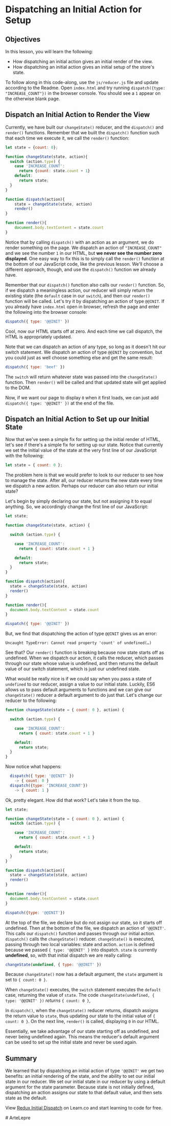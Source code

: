 # Dispatching an Initial Action for Setup

## Objectives

In this lesson, you will learn the following:

* How dispatching an initial action gives an initial render of the view.
* How dispatching an initial action gives an initial setup of the store's state.

To follow along in this code-along, use the `js/reducer.js` file and update
according to the Readme. Open `index.html` and try running `dispatch({type:
"INCREASE_COUNT"})` in the browser console. You should see a `1` appear on the
otherwise blank page.

## Dispatch an Initial Action to Render the View

Currently, we have built our `changeState()` reducer, and the `dispatch()` and
`render()` functions.  Remember that we built the `dispatch()` function such that
each time we execute it, we call the `render()` function:

```javascript
let state = {count: 0};

function changeState(state, action){
  switch (action.type) {
    case 'INCREASE_COUNT':
      return {count: state.count + 1}
    default:
      return state;
  }
}

function dispatch(action){
    state = changeState(state, action)
    render()
}

function render(){
    document.body.textContent = state.count
}
```

Notice that by calling `dispatch()` with an action as an argument, we do render
something on the page. We dispatch an action of `"INCREASE_COUNT"` and we see
the number `1` in our HTML, but **we never see the number zero displayed**.  One
easy way to fix this is to simply call the `render()` function at the bottom of
our JavaScript code, like the previous lesson. We'll choose a different
approach, though, and use the `dispatch()` function we already have.  

Remember that our `dispatch()` function also calls our `render()` function.  So, if
we dispatch a meaningless action, our reducer will simply return the existing
state (the `default` case in our `switch`), and then our `render()` function will
be called.  Let's try it by dispatching an action of type `@@INIT`.
If you already have `index.html` open in browser, refresh the page
and enter the following into the browser console:

```javascript
dispatch({ type: '@@INIT' })
```

Cool, now our HTML starts off at zero.  And each time we call dispatch, the HTML
is appropriately updated.  

Note that we can dispatch an action of any type, so long as it doesn't hit our
switch statement.  We dispatch an action of type `@@INIT` by convention, but you
could just as well choose something else and get the same result:

```javascript
dispatch({ type: 'beef' })
```

The `switch` will return whatever state was passed into the `changeState()`
function. Then `render()` will be called and that updated state will get applied
to the DOM.

Now, if we want our page to display `0` when it first loads, we can just add `dispatch({ type: '@@INIT' })` at the end of the file.

## Dispatch an Initial Action to Set up our Initial State

Now that we've seen a simple fix for setting up the initial render of HTML,
let's see if there's a simple fix for setting up our state.  Notice that
currently we set the initial value of the state at the very first line of our
JavaScript with the following:

```js
let state = { count: 0 };
```

The problem here is that we would prefer to look to our reducer to see how to
manage the state.  After all, our reducer returns the new state every time we
dispatch a new action. Perhaps our reducer can also return our initial state?  

Let's begin by simply declaring our state, but not assigning it to equal
anything.  So, we accordingly change the first line of our JavaScript:

```javascript
let state;
```

```javascript
function changeState(state, action) {

  switch (action.type) {

    case 'INCREASE_COUNT':
      return { count: state.count + 1 }

    default:
      return state;
  }
}

function dispatch(action){
  state = changeState(state, action)
  render()
}

function render(){
  document.body.textContent = state.count
}

dispatch({ type: '@@INIT' })
```

But, we find that dispatching the action of type `@@INIT` gives us an error:

```text
Uncaught TypeError: Cannot read property 'count' of undefined(…)
```

See that?  Our `render()` function is breaking because now state starts off as
undefined.  When we dispatch our action, it calls the reducer, which passes
through our state whose value is undefined, and then returns the default value
of our switch statement, which is just our undefined state.  

What would be really nice is if we could say when you pass a state of
`undefined` to our reducer, assign a value to our initial state. Luckily, ES6
allows us to pass default arguments to functions and we can give our `changeState()`
reducer a default argument to do just that.  Let's change our reducer to the
following:

```javascript
function changeState(state = { count: 0 }, action) {

  switch (action.type) {

    case 'INCREASE_COUNT':
      return { count: state.count + 1 }

    default:
      return state;
  }
}
```

Now notice what happens:

```javascript
  dispatch({ type: '@@INIT' })
    -> { count: 0 }
  dispatch({type: 'INCREASE_COUNT'})
    -> { count: 1 }
```

Ok, pretty elegant.  How did that work?  Let's take it from the top.

```javascript
let state;

function changeState(state = { count: 0 }, action) {
  switch (action.type) {

    case 'INCREASE_COUNT':
      return { count: state.count + 1 }

    default:
      return state;
  }
}

function dispatch(action){
  state = changeState(state, action)
  render()
}

function render(){
  document.body.textContent = state.count
}

dispatch({type: '@@INIT'})
```

At the top of the file, we declare but do not assign our state, so it starts off
undefined.  Then at the bottom of the file, we dispatch an action of `'@@INIT'`.
This calls our `dispatch()` function and passes through our initial action.
`dispatch()` calls the `changeState()` reducer.  `changeState()` is executed, passing
through two local variables: state and action.  `action` is defined because we
passed `{ type: '@@INIT' }` into dispatch. `state` is currently **undefined**, so, with 
that initial dispatch we are really calling:

```js
changeState(undefined, { type: '@@INIT' })
```

Because `changeState()` now has a default argument, the `state` argument is set to 
`{ count: 0 }`.

When `changeState()` executes, the `switch` statement executes the `default` case,
returning the value of `state`. The code `changeState(undefined, { type: '@@INIT' })` 
_returns_  `{ count: 0 }`, 

In `dispatch()`, when the `changeState()` reducer returns, dispatch assigns the
return value to `state`, thus updating our state to the initial value of
`{ count: 0 }`. On the next line, `render()` is called, displaying `0` in our HTML.

Essentially, we take advantage of our state starting off as undefined, and never
being undefined again.  This means the reducer's default argument can be used to
set up the initial state and never be used again.

## Summary

We learned that by dispatching an initial action of type `'@@INIT'` we get two
benefits: an initial rendering of the state, and the ability to set our initial
state in our reducer.  We set our initial state in our reducer by using a
default argument for the state parameter.  Because state is not initially
defined, dispatching an action assigns our state to that default value, and then
sets state as the default.

<p class='util--hide'>View <a href='https://learn.co/lessons/redux-initial-dispatch'>Redux Initial Dispatch</a> on Learn.co and start learning to code for free.</p>
# ArteLepre
